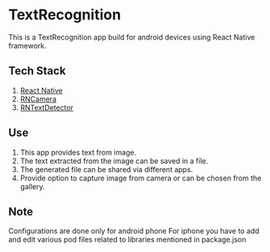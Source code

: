 # TextRecognition
This is a TextRecognition app build for android devices using React Native framework.

## Tech Stack
1. [React Native](https://reactnative.dev/)
2. [RNCamera](https://react-native-community.github.io/react-native-camera/)
3. [RNTextDetector](https://www.npmjs.com/package/rn-text-detector)

## Use
1. This app provides text from image. <br>
2. The text extracted from the image can be saved in a file. <br>
3. The generated file can be shared via different apps. <br>
4. Provide option to capture image from camera or can be chosen from the gallery. 

## Note
Configurations are done only for android phone
For iphone you have to add and edit various pod files related to libraries mentioned in package.json

